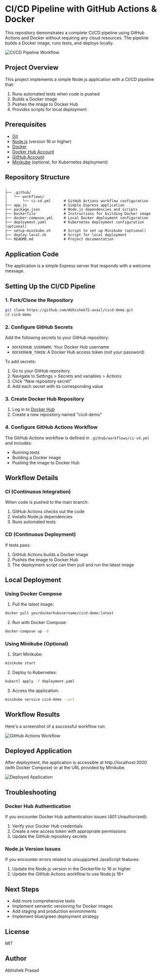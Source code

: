 # CI/CD Pipeline with GitHub Actions & Docker

This repository demonstrates a complete CI/CD pipeline using GitHub Actions and Docker without requiring any cloud resources. The pipeline builds a Docker image, runs tests, and deploys locally.

![CI/CD Pipeline Workflow](https://github.com/Abhishek72-avail/cicd-demo/raw/main/docs/images/cicd-pipeline.png)

## Project Overview

This project implements a simple Node.js application with a CI/CD pipeline that:
1. Runs automated tests when code is pushed
2. Builds a Docker image
3. Pushes the image to Docker Hub
4. Provides scripts for local deployment

## Prerequisites

- [Git](https://git-scm.com/)
- [Node.js](https://nodejs.org/) (version 16 or higher)
- [Docker](https://www.docker.com/)
- [Docker Hub Account](https://hub.docker.com/)
- [GitHub Account](https://github.com/)
- [Minikube](https://minikube.sigs.k8s.io/) (optional, for Kubernetes deployment)

## Repository Structure

```
.
├── .github/
│   └── workflows/
│       └── ci-cd.yml      # GitHub Actions workflow configuration
├── app.js                 # Simple Express application
├── package.json           # Node.js dependencies and scripts
├── Dockerfile             # Instructions for building Docker image
├── docker-compose.yml     # Local Docker deployment configuration
├── deployment.yaml        # Kubernetes deployment configuration (optional)
├── setup-minikube.sh      # Script to set up Minikube (optional)
├── deploy-local.sh        # Script for local deployment
└── README.md              # Project documentation
```

## Application Code

The application is a simple Express server that responds with a welcome message.

## Setting Up the CI/CD Pipeline

### 1. Fork/Clone the Repository

```bash
git clone https://github.com/Abhishek72-avail/cicd-demo.git
cd cicd-demo
```

### 2. Configure GitHub Secrets

Add the following secrets to your GitHub repository:
- `DOCKERHUB_USERNAME`: Your Docker Hub username
- `DOCKERHUB_TOKEN`: A Docker Hub access token (not your password)

To add secrets:
1. Go to your GitHub repository
2. Navigate to Settings > Secrets and variables > Actions
3. Click "New repository secret"
4. Add each secret with its corresponding value

### 3. Create Docker Hub Repository

1. Log in to [Docker Hub](https://hub.docker.com/)
2. Create a new repository named "cicd-demo"

### 4. Configure GitHub Actions Workflow

The GitHub Actions workflow is defined in `.github/workflows/ci-cd.yml` and includes:
- Running tests
- Building a Docker image
- Pushing the image to Docker Hub

## Workflow Details

### CI (Continuous Integration)

When code is pushed to the main branch:
1. GitHub Actions checks out the code
2. Installs Node.js dependencies
3. Runs automated tests

### CD (Continuous Deployment)

If tests pass:
1. GitHub Actions builds a Docker image
2. Pushes the image to Docker Hub
3. The deployment script can then pull and run the latest image

## Local Deployment

### Using Docker Compose

1. Pull the latest image:
```bash
docker pull yourdockerhubusername/cicd-demo:latest
```

2. Run with Docker Compose:
```bash
docker-compose up -d
```

### Using Minikube (Optional)

1. Start Minikube:
```bash
minikube start
```

2. Deploy to Kubernetes:
```bash
kubectl apply -f deployment.yaml
```

3. Access the application:
```bash
minikube service cicd-demo --url
```

## Workflow Results

Here's a screenshot of a successful workflow run:

![GitHub Actions Workflow](https://github.com/Abhishek72-avail/cicd-demo/raw/main/docs/images/github-actions.png)

## Deployed Application

After deployment, the application is accessible at http://localhost:3000 (with Docker Compose) or at the URL provided by Minikube.

![Deployed Application](https://github.com/Abhishek72-avail/cicd-demo/raw/main/docs/images/deployed-app.png)

## Troubleshooting

### Docker Hub Authentication
If you encounter Docker Hub authentication issues (401 Unauthorized):
1. Verify your Docker Hub credentials
2. Create a new access token with appropriate permissions
3. Update the GitHub repository secrets

### Node.js Version Issues
If you encounter errors related to unsupported JavaScript features:
1. Update the Node.js version in the Dockerfile to 16 or higher
2. Update the GitHub Actions workflow to use Node.js 16+

## Next Steps

- Add more comprehensive tests
- Implement semantic versioning for Docker images
- Add staging and production environments
- Implement blue/green deployment strategy

## License

MIT

## Author

Abhishek Prasad